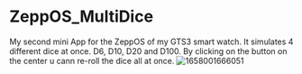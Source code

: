 # ZeppOS_MultiDice
My second mini App for the ZeppOS of my GTS3 smart watch. 
It simulates 4 different dice at once. D6, D10, D20 and D100. 
By clicking on the button on the center u cann re-roll the dice all at once. 
![1658001666051](https://user-images.githubusercontent.com/77435227/179370526-4ceae754-e1be-4977-9f14-54f89ad4828c.jpg)
